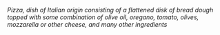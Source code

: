 *Pizza, dish of Italian origin consisting of a flattened disk of bread dough topped with some combination of olive oil, oregano, tomato, olives, mozzarella or other cheese, and many other ingredients*